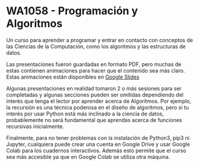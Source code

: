 # WA1058 - Programación y Algoritmos

Un curso para aprender a programar y entrar en contacto con conceptos de las Ciencias de la
Computación, como los algoritmos y las estructuras de datos.

Las presentaciones fueron guardadas en formato PDF, pero muchas de estas contienen
animaciones para hacer que el contenido sea más claro. Estas animaciones están disponibles
en [Google Slides](https://drive.google.com/drive/folders/1LqtZ7wqVOz_utlPqHx_FCw8PuU20C8X8?usp=sharing) 

Algunas presentaciones en realidad tomaron 2 o más sesiones para ser completadas y algunas
secciones pueden ser omitidas dependiendo del interés que tenga el lector por aprender acerca
de Algoritmos. Por ejemplo, la recursión es una técnica poderosa en el diseño de algoritmos,
pero si tu interés por usar Python está más inclinado a la ciencia de datos, probablemente no
será fundamental que aprendas acerca de funciones recursivas inicialmente.

Finalmente, para no tener problemas con la instalación de Python3, pip3 ni Jupyter, cualquiera
puede crear una cuenta en Google Drive y usar Google Colab para los cuadernos interactivos.
Además esto permite que el curso sea más accesible ya que en Google Colab se utiliza otra 
máquina.
